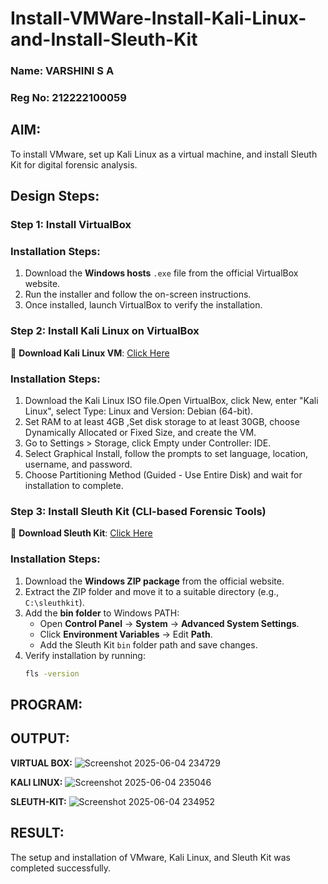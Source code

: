 # Install-VMWare-Install-Kali-Linux-and-Install-Sleuth-Kit
### Name: VARSHINI S A
### Reg No: 212222100059
## AIM:

To install VMware, set up Kali Linux as a virtual machine, and install Sleuth Kit for digital forensic analysis.

## **Design Steps:**

### **Step 1: Install  VirtualBox**

### **Installation Steps:**
1. Download the **Windows hosts** `.exe` file from the official VirtualBox website.  
2. Run the installer and follow the on-screen instructions.  
3. Once installed, launch VirtualBox to verify the installation.


### **Step 2: Install Kali Linux on VirtualBox**
🔗 **Download Kali Linux VM**: [Click Here](https://www.kali.org/get-kali/#kali-virtual-machines)  

### **Installation Steps:**
1. Download the Kali Linux ISO file.Open VirtualBox, click New, enter "Kali Linux", select Type: Linux and Version: Debian (64-bit).  
2. Set RAM to at least 4GB ,Set disk storage to at least 30GB, choose Dynamically Allocated or Fixed Size, and create the VM. 
3. Go to Settings > Storage, click Empty under Controller: IDE. 
4. Select Graphical Install, follow the prompts to set language, location, username, and password.
5. Choose Partitioning Method (Guided - Use Entire Disk) and wait for installation to complete.


### **Step 3: Install Sleuth Kit (CLI-based Forensic Tools)**
🔗 **Download Sleuth Kit**: [Click Here](https://sleuthkit.org/download.php)  

### **Installation Steps:**
1. Download the **Windows ZIP package** from the official website.  
2. Extract the ZIP folder and move it to a suitable directory (e.g., `C:\sleuthkit`).  
3. Add the **bin folder** to Windows PATH:
   - Open **Control Panel** → **System** → **Advanced System Settings**.  
   - Click **Environment Variables** → Edit **Path**.  
   - Add the Sleuth Kit `bin` folder path and save changes.  
4. Verify installation by running:
   ```sh
   fls -version

## PROGRAM:

## OUTPUT:
**VIRTUAL BOX:**
![Screenshot 2025-06-04 234729](https://github.com/user-attachments/assets/bf9f3485-5ee4-4f12-b025-85d4cd6f9aef)


**KALI LINUX:**
![Screenshot 2025-06-04 235046](https://github.com/user-attachments/assets/dd2b9722-fce0-48f9-85bb-501be77da170)


**SLEUTH-KIT:**
![Screenshot 2025-06-04 234952](https://github.com/user-attachments/assets/fc5006de-8ca7-4b43-a50e-d0b36e24918e)


## RESULT:
The setup and installation of VMware, Kali Linux, and Sleuth Kit was completed successfully.

